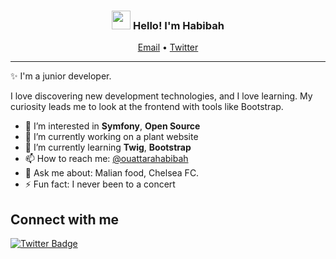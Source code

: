 <!-- Heading -->
<h3 align="center"><img src = "https://raw.githubusercontent.com/MartinHeinz/MartinHeinz/master/wave.gif" width = 30px> Hello! I'm Habibah</h3>


<p align="center">
  <a href="mailto:ouattara.ummhabibahh@gmail.com">Email</a> •
  <a href="https://twitter.com/ouattarahabibah">Twitter</a>
</p>

 <!-- About section -->

---
✨ I'm a junior developer. 

I love discovering new development technologies, and I love learning. My curiosity leads me to look at the frontend with tools like Bootstrap.

- 👀 I’m interested in **Symfony**, **Open Source**
- 🔭 I’m currently working on a plant website
- 🌱 I’m currently learning **Twig**, **Bootstrap**
- 📫 How to reach me: [@ouattarahabibah](https://twitter.com/_habou_)
- 💬 Ask me about: Malian food, Chelsea FC.
- ⚡ Fun fact: I never been to a concert

<!-- Conecct section -->

<h2>Connect with me </h3>
    <p>
       <a href="https://twitter.com/@ouattarahabibah/">
         <img src="https://img.shields.io/badge/-Habibah Ouattara-informational?style=plastic&amp;labelColor=informational&amp;logo=Twitter&amp;link=https://twitter.com/Dev_180Memes" alt="Twitter Badge">
       </a>
   </p>

 <!-- Conecct section: END -->

<!-- THE END -->
